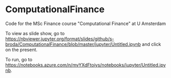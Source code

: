 # ComputationalFinance
Code for the MSc Finance course "Computational Finance" at U Amsterdam

To view as slide show, go to https://nbviewer.jupyter.org/format/slides/github/s-broda/ComputationalFinance/blob/master/jupyter/Untitled.ipynb and click on the present.

To run, go to https://notebooks.azure.com/n/mvYXdFtoiys/notebooks/jupyter/Untitled.ipynb.
